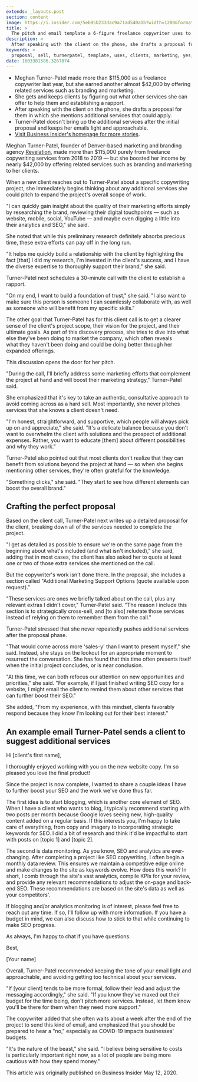 ```yaml
--- 
extends: _layouts.post 
section: content 
image: https://i.insider.com/5eb95b233dac9a71ad540a1b?width=1200&format=jpeg 
title: > 
  The pitch and email template a 6-figure freelance copywriter uses to sell additional services to her clients — and get them to say yes 
description: > 
  After speaking with the client on the phone, she drafts a proposal for them in which she mentions additional services that could apply.Turner-Patel doesn't bring up the additional services after the initial proposal and keeps her emails light and approachable.In the proposal, she includes a section called "Additional Marketing Support Options (quote available upon request)."Turner-Patel stressed that she never repeatedly pushes additional services after the proposal phase.An example email Turner-Patel sends a client to suggest additional servicesHi [client's first name],I thoroughly enjoyed working with you on the new website copy. 
keywords: > 
  proposal, sell, turnerpatel, template, uses, clients, marketing, yes, pitch, email, copywriter, say, client, seo, additional, freelance, project, im, services 
date: 1603381586.3267074 
--- 
```

<div><ul class="summary-list">
<li>Meghan Turner-Patel made more than $115,000 as a freelance copywriter last year, but she earned another almost $42,000 by offering related services such as branding and marketing.</li>
<li>She gets and keeps clients by figuring out what other services she can offer to help them and establishing a rapport.</li>
<li>After speaking with the client on the phone, she drafts a proposal for them in which she mentions additional services that could apply.&#160;</li>
<li>Turner-Patel doesn't bring up the additional services after the initial proposal and keeps her emails light and approachable.</li>
<li><a href="https://www.businessinsider.com/?hprecirc-bullet">Visit Business Insider's homepage for more stories</a>.</li>
</ul>
<p id="gpt-post-warroom-mobile_in_post_ad-fluid-1" class="ad ad-wrapper fluid in-post only-mobile"></p>

<p id="gpt-post-warroom-desktop_in_post_ad-fluid-1" class="ad ad-wrapper fluid in-post only-desktop"></p>
<p>Meghan Turner-Patel, founder of Denver-based marketing and branding agency <a href="https://www.revelationbranding.com/">Revelation</a>, made more than $115,000 purely from freelance copywriting services from 2018 to 2019 &#8212; but she boosted her income by nearly $42,000 by offering related services such as branding and marketing to her clients.</p><p>When a new client reaches out to Turner-Patel about a specific copywriting project, she immediately begins thinking about any additional services she could pitch to expand the project's overall scope of work.&#160;</p><p>"I can quickly gain insight about the quality of their marketing efforts simply by researching the brand, reviewing their digital touchpoints &#8212; such as website, mobile, social, YouTube &#8212; and maybe even digging a little into their analytics and SEO," she said.</p><p>She noted that while this preliminary research definitely absorbs precious time, these extra efforts can pay off in the long run.</p><p>"It helps me quickly build a relationship with the client by highlighting the fact [that] I did my research, I'm invested in the client's success, and I have the diverse expertise to thoroughly support their brand," she said.</p><p>Turner-Patel next schedules a 30-minute call with the client to establish a rapport.&#160;</p><p>"On my end, I want to build a foundation of trust," she said. "I also want to make sure this person is someone I can seamlessly collaborate with, as well as someone who will benefit from my specific skills."&#160;</p><p>The other goal that Turner-Patel has for this client call is to get a clearer sense of the client's project scope, their vision for the project, and their ultimate goals. As part of this discovery process, she tries to dive into what else they've been doing to market the company, which often reveals what&#160;they haven't&#160;been doing and could be doing better through her expanded offerings.&#160;</p>
<p id="gpt-post-warroom-mobile_in_post_ad-fluid-2" class="ad ad-wrapper fluid in-post only-mobile"></p>

<p id="gpt-post-warroom-desktop_in_post_ad-fluid-2" class="ad ad-wrapper fluid in-post only-desktop"></p>
<p>This discussion opens the door for her pitch.</p><p>"During the call, I'll briefly address some marketing efforts that complement the project at hand and will boost their marketing strategy," Turner-Patel said.&#160;</p><p>She emphasized that it's key to take an authentic, consultative approach to avoid coming across as a hard sell. Most importantly, she never pitches services that she knows a client doesn't need.</p><p>"I'm honest, straightforward, and supportive, which people will always&#160;pick up on and appreciate," she said. "It's a delicate balance because you don't want to overwhelm the client with solutions and the prospect of additional expenses. Rather, you want to educate [them] about different possibilities and why they work."&#160;</p><p>Turner-Patel also pointed out that most clients don't realize that they can benefit from solutions beyond the project at hand &#8212; so when she begins mentioning other services, they're often grateful for the knowledge.&#160;</p><p>"Something clicks," she said. "They start to see how different elements can boost the overall brand."&#160;</p><h2><strong>Crafting the perfect proposal</strong></h2><p>Based on the client call, Turner-Patel next writes up a detailed proposal for the client, breaking down all of the services needed to complete the project.&#160;</p><p>"I get as detailed as possible to ensure we're&#160;on the same page from the beginning about what's included (and what isn't included)," she said, adding that in most cases, the client has also asked her to quote at least one or two of those extra services she mentioned on the call.&#160;</p>
<p id="gpt-post-warroom-mobile_in_post_ad-fluid-3" class="ad ad-wrapper fluid in-post only-mobile"></p>

<p id="gpt-post-warroom-desktop_in_post_ad-fluid-3" class="ad ad-wrapper fluid in-post only-desktop"></p>
<p>But the copywriter's work isn't done there. In the proposal, she includes&#160;a section called "Additional Marketing Support Options (quote available upon request)."</p><p>"These services are ones we briefly talked about on the call, plus any relevant extras I didn't cover," Turner-Patel said. "The reason I include this section is to strategically cross-sell, and [to also] reiterate those services instead of relying on them to remember them from the call."&#160;</p><p>Turner-Patel stressed that she never repeatedly pushes additional services after the proposal phase.&#160;</p><p>"That would come across more 'sales-y' than I want to present myself," she said. Instead, she stays on the lookout for an appropriate moment to resurrect the conversation. She has found that this time often presents itself when the initial project concludes, or is near conclusion.&#160;</p><p>"At this time, we can both refocus our attention on new opportunities and priorities," she said. "For example, if I just finished writing SEO copy for a website, I might email the client to remind them about other services that can further boost their SEO."&#160;</p><p>She added, "From my experience, with this mindset, clients favorably respond because they know I'm looking out for their best interest."</p><h2><strong>An example email Turner-Patel sends a client to suggest additional services</strong></h2><p>Hi [client's first name],&#160;</p><p>I thoroughly enjoyed working with you on the new website copy. I'm so pleased you love the final product!&#160;</p>
<p id="gpt-post-warroom-mobile_in_post_ad-fluid-4" class="ad ad-wrapper fluid in-post only-mobile"></p>

<p id="gpt-post-warroom-desktop_in_post_ad-fluid-4" class="ad ad-wrapper fluid in-post only-desktop"></p>
<p>Since the project is now complete, I wanted to share a couple ideas I have to further boost your SEO and the work we've done thus far.&#160;</p><p>The first idea is to start blogging, which is&#160;another core element of SEO. When I have a client who wants to&#160;blog, I typically recommend starting with two posts per month because Google loves seeing new, high-quality content added on a regular basis. If this&#160;interests&#160;you, I'm happy to take care of everything, from copy and imagery to incorporating&#160;strategic keywords for SEO. I did a bit of research and think it'd be impactful to start with posts on [topic 1] and [topic 2].&#160;</p><p>The second is data monitoring.&#160;As you know, SEO and analytics are ever-changing. After completing a&#160;project like SEO copywriting, I often begin a monthly data review. This ensures we&#160;maintain a&#160;competitive edge online and make changes to the site as keywords evolve. How does this work? In short, I comb through the site's&#160;vast analytics,&#160;compile KPIs for your review, and provide any relevant recommendations to adjust the on-page and back-end SEO.&#160;These recommendations are based on&#160;the site's data as well as your competitors'.&#160;</p><p>If blogging and/or analytics monitoring is of interest, please feel free to reach out any time. If so, I'll follow up with more information. If you have a budget in mind, we can also discuss how to stick to that while continuing to make SEO progress.&#160;</p><p>As always, I'm happy to chat if you have questions.&#160;</p><p>Best,&#160;</p><p>[Your name]</p><p>Overall, Turner-Patel recommended keeping the tone of your email light and approachable, and avoiding getting too&#160;technical about your services.</p>
<p id="gpt-post-warroom-mobile_in_post_ad-fluid-5" class="ad ad-wrapper fluid in-post only-mobile"></p>

<p id="gpt-post-warroom-desktop_in_post_ad-fluid-5" class="ad ad-wrapper fluid in-post only-desktop"></p>
<p>"If [your client] tends to be more formal, follow their lead and adjust the messaging accordingly," she said. "If you know they've maxed out their budget for the time being, don't pitch more services. Instead, let them know you'll be there for them when they need more support."</p><p>The copywriter added that she often waits about a week after the end of the project to send this kind of email, and emphasized that you should be prepared to hear a "no," especially as COVID-19 impacts businesses' budgets.</p><p>"It's the nature of the beast," she said. "I believe being sensitive to costs is&#160;particularly&#160;important&#160;right now, as a lot of people are being more cautious with how they spend money."</p><p>This article was originally published on Business Insider May 12, 2020.</p>
                  </div>